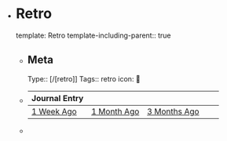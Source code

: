 - # Retro
  template: Retro
  template-including-parent:: true
	- ## Meta
	  Type:: [/[retro]]
	  Tags:: retro
    icon: 👥
  - |Journal Entry|||||
    |--|--|--|--|--|
    |[1 Week Ago](<%1 Week Ago%>)|[1 Month Ago](<%4 Weeks Ago%>)|[3 Months Ago](<%12 Weeks Ago%>)|||
  - 
